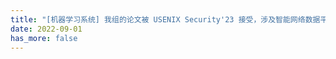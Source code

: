 ```yaml
---
title: "[机器学习系统] 我组的论文被 USENIX Security'23 接受，涉及智能网络数据平面 （IDP） 的高效设计，该设计原生支持以线速进行 ML 驱动的流量分析。"
date: 2022-09-01
has_more: false
---
```


